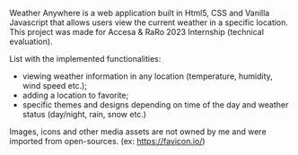 Weather Anywhere is a web application built in Html5, CSS and Vanilla Javascript that allows users view the current weather in a specific location. 
This project was made for Accesa & RaRo 2023 Internship (technical evaluation). 

List with the implemented functionalities:

- viewing weather information in any location (temperature, humidity, wind speed etc.);
- adding a location to favorite;
- specific themes and designs depending on time of the day and weather status (day/night, rain, snow etc.)

Images, icons and other media assets are not owned by me and were imported from open-sources. (ex: https://favicon.io/)
